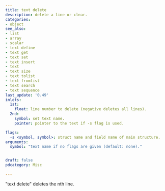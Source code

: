 ```yaml
---
title: text delete
description: delete a line or clear.
categories:
- object
see_also:
- list
- array
- scalar
- text define
- text get
- text set
- text insert
- text
- text size
- text tolist
- text fromlist
- text search
- text sequence
last_update: '0.49'
inlets:
  1st:
    float: line number to delete (negative deletes all lines).
  2nd:
    symbol: set text name.
    pointer: pointer to the text if -s flag is used.

flags:
  -s <symbol, symbol>: struct name and field name of main structure.
arguments:
  symbol: "text name if no flags are given (default: none)."


draft: false
pdcategory: Misc

---
```


"text delete" deletes the nth line.
